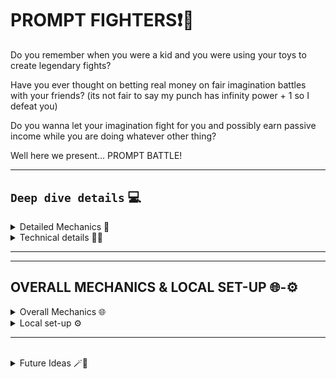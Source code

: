 # PROMPT FIGHTERS❗🤯

Do you remember when you were a kid and you were using your toys to create legendary fights?

Have you ever thought on betting real money on fair imagination battles with your friends? (its not fair to say my punch has infinity power + 1 so I defeat you)

Do you wanna let your imagination fight for you and possibly earn passive income while you are doing whatever other thing?

Well here we present... PROMPT BATTLE!

---

## `Deep dive details` 💻

<details> <summary> Detailed Mechanics 📜 </summary>

#### Read the details of all mechanics and its reason why at [whitepaper](https://github.com/CarlosAlegreUr/ConstellationChainlinkHackathon2023/blob/designDev/docs/whitepaper.md).

#### **_`Mechanics Implemented`_**

- Personalized NFTs.
- Fight against other NFTs.
- Social Media Reputation of NFTs.
- Automated Fighting.
- Lending&Borrowing of NFTs.
- Friends System.

</details>

<details> <summary> Technical details 🧑‍💻 </summary>

#### Read technical details at [docs](https://github.com/CarlosAlegreUr/ConstellationChainlinkHackathon2023/tree/designDev/docs).

#### **_`Tech Used`_**

- Chainlink VRF
- Chainlink CCIP
- Chainlink Functions
- Chainlink Upkeep
- Lens
- ENS for challenging friends
- OpenAI - APIs
- The Graph Indexer for matchmaking, events tracking in website...
- PolygonID (maybe)

</details>

---

---

## OVERALL MECHANICS & LOCAL SET-UP 🌐-⚙️

<details> <summary> Overall Mechanics 🌐 </summary>

## What is it❓

Prompt Fighters is a game that allows you to create your own NFT that can be literally anything and then use it to fight against other players.

How is that possible? Using AI and blockchain techology we have managed to create real world imaginary battles that are fair and transparent.

---

## How does it work❓

---

### Create your character 🧑‍🤝‍🧑

You enter the website, you connect your wallet, you fill up the template prompt to create your character and badamboom!

An AI that generates images will make your character come true and save its description and image on blockchain.

As we are using _`Chainlink Functions`_ for that all the players have the same tempalte prompt and all characters will be balanced creating a fair metagame.

> **WARNING ⚠️**: If your NFT contains non-appropiate contect according to OpenAI filters you won't be able to generate it.

<details> <summary> Promt Template 📜 </summary>

```
CREATE A REALISTIC IMAGE OF A CHARACTER THAT:
Name: A_NAME
Race: WRITE_ANYTHING_YOU_CAN_IMAGINE
Weapon: WRITE_ANYTHING_YOU_CAN_IMAGINE
Special skill: WRITE_ANYTHING_YOU_CAN_IMAGINE
Fear: WRITE_ANYTHING_YOU_CAN_IMAGINE

FILTERS:

- If the character is too powerful do nothing and just return the word: INVALID. Too powerful means that he has things like infinite power. Things like in any of the descirptions having words that indicate traits that would make the characters always win in a story: my character always wins, he is invincible... Keep in mind that the characters have to be able to create interesting battle stories against other characters.

- The characters can be as wacky as they want to be, just say INVALID if the character has some words that describe it as unvincible which would ruin the fight experience for other players.
```

</details>

<details> <summary> C4: the magical light bulb that explodes 🔅</summary>

```
CREATE A REALISTIC IMAGE OF A CHARACTER THAT:
Name: C4
Race: An explosive in the shape of a magical ligth bulb
Weapon: A machinegun
Special skill: Explode, but he loses if he does, its just a last resource
Fear: Exploding

(Rest of the promt...)
```

</details>

<details> <summary> Leonardo: the 2 tails leopard that has a knife and plays golf really well 🐆</summary>

```
CREATE A REALISTIC IMAGE OF A CHARACTER THAT:
Name: Leonardo
Race: A leopard with 4 legs and 2 tails
Weapon: A knife
Special skill: Runs very fast and is very good at playing golf
Fear: Looking himself in the mirror

(Rest of the promt...)
```

</details>

<details> <summary> Leonardo and C4 after their fight</summary>

<img src="./repo-images/c4-leonardo.png">

</details>

---

### FIGHT! 👊

You will decide to bet some money and when someone accepts your offer your characters will fight!

In the imagination world (chatGPT ivnents a story with a specific prompt) your NFTs will fight and after that you will receive a short story on how the fight went. (When AI generates better videos this could be a video)
(Again using Chainlink Functions for transparently using the same prompt when calling OpenAI-APIs)

The winner will be decided by statistics based on your nfts traits and your opponents ones, and using VRF a fair winner will be decided. You never know who will fight in the imagination realm! But sometimes if circumstances are favourable your character might have more chances! (This is how we use Chainlink VRF)

Example duel between Leonardo and C4:

```
Under the shimmering moon, C4, the magical light bulb with explosive tendencies, faced Leonardo, the swift leopard with two tails. C4's machine gun gleamed in the night as Leonardo brandished his knife, his four legs poised to sprint.

The air crackled with tension, the duelists’ eyes locked in a fierce stare. C4 calculated, knowing his greatest strength was his final move, while Leonardo flexed his tails, ready to dash. They circled, Leonardo's speed a blur, C4's barrel a steady hum.

Then, in a flash, Leonardo used his golf skills to chip a stone towards C4. It was a feint; as C4 braced for impact, Leonardo pounced from behind, pinning C4 without triggering an explosion. The bulb, fearing its end, surrendered.

WINNER == Leonardo.
```

---

### FAME AND GLORY! 🏆

Your NFTs will have a life on their own and social media profiles on Lens with their own history stats, number of fights won, reputation etc
(Lens)

---

### AUTOMATED GAMING 🎲🎮

Would you like to play with your imagination like your kid inside but you don't have time cause of adulthood???

DONT WORRY! You can leave a fighter in the ETHERNAL ARENA and let it automatically fight non-stop until you want so every night, when coming back from work, you can just enter the website and read the amazing battles your NFT has been battleing around while you were working.

For cheap ETHERNAL FIGHTING we use CCIP to load-off computing costs and Chainlink Upkeep to make it automated.

</details>

<details> <summary> Local set-up ⚙️ </summary>

Run a node bla bla... (TODO)

</details>

---

<br/>

<details> <summary> Future Ideas 🪄🔮 </summary>

> 📘 **Note** ℹ️: We had more features in plan but due to the deadline we decided to leave them here as an interesting example on what else can be done with this kind of game.

### THE MARKET OF WARRIORS 🪖💸

As your fighters are NFT you can trade them as much as you want.

You can even lend your imaginative fighters (NFTs) to other plaers anad earn interest on the fights they win when other players use them.

</details>
